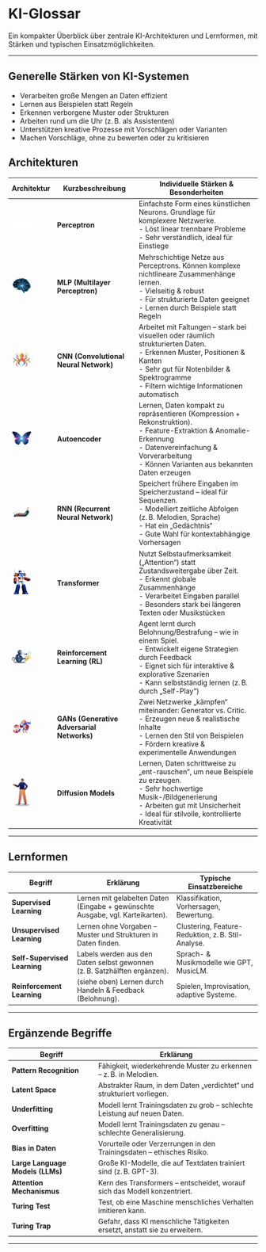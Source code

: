 # KI-Glossar

Ein kompakter Überblick über zentrale KI-Architekturen und Lernformen, mit Stärken und typischen Einsatzmöglichkeiten.

---

## Generelle Stärken von KI-Systemen
- Verarbeiten große Mengen an Daten effizient  
- Lernen aus Beispielen statt Regeln  
- Erkennen verborgene Muster oder Strukturen  
- Arbeiten rund um die Uhr (z. B. als Assistenten)  
- Unterstützen kreative Prozesse mit Vorschlägen oder Varianten  
- Machen Vorschläge, ohne zu bewerten oder zu kritisieren  

## Architekturen

| Architektur | Kurzbeschreibung | Individuelle Stärken & Besonderheiten |
|------------|------------------|---------------------------|
| <img src="img/perceptron.png" alt="Perceptron" width="40"/> | **Perceptron** | Einfachste Form eines künstlichen Neurons. Grundlage für komplexere Netzwerke.  <br>- Löst linear trennbare Probleme <br>- Sehr verständlich, ideal für Einstiege |
| <img src="img/neural_net.png" alt="MLP" width="40"/> | **MLP (Multilayer Perceptron)** | Mehrschichtige Netze aus Perceptrons. Können komplexe nichtlineare Zusammenhänge lernen. <br>- Vielseitig & robust <br>- Für strukturierte Daten geeignet <br>- Lernen durch Beispiele statt Regeln |
| <img src="img/cnn.png" alt="CNN" width="40"/> | **CNN (Convolutional Neural Network)** | Arbeitet mit Faltungen – stark bei visuellen oder räumlich strukturierten Daten. <br>- Erkennen Muster, Positionen & Kanten <br>- Sehr gut für Notenbilder & Spektrogramme <br>- Filtern wichtige Informationen automatisch |
| <img src="img/autoencoder.png" alt="Autoencoder" width="40"/> | **Autoencoder** | Lernen, Daten kompakt zu repräsentieren (Kompression + Rekonstruktion). <br>- Feature-Extraktion & Anomalie-Erkennung <br>- Datenvereinfachung & Vorverarbeitung <br>- Können Varianten aus bekannten Daten erzeugen |
| <img src="img/rnn.png" alt="RNN" width="40"/> | **RNN (Recurrent Neural Network)** | Speichert frühere Eingaben im Speicherzustand – ideal für Sequenzen. <br>- Modelliert zeitliche Abfolgen (z. B. Melodien, Sprache) <br>- Hat ein „Gedächtnis“ <br>- Gute Wahl für kontextabhängige Vorhersagen |
| <img src="img/transformer.png" alt="Transformer" width="40"/> | **Transformer** | Nutzt Selbstaufmerksamkeit („Attention“) statt Zustandsweitergabe über Zeit. <br>- Erkennt globale Zusammenhänge <br>- Verarbeitet Eingaben parallel <br>- Besonders stark bei längeren Texten oder Musikstücken |
| <img src="img/reinforcement_learning.png" alt="RL" width="40"/> | **Reinforcement Learning (RL)** | Agent lernt durch Belohnung/Bestrafung – wie in einem Spiel. <br>- Entwickelt eigene Strategien durch Feedback <br>- Eignet sich für interaktive & explorative Szenarien <br>- Kann selbstständig lernen (z. B. durch „Self-Play“) |
| <img src="img/gan.png" alt="GAN" width="40"/> | **GANs (Generative Adversarial Networks)** | Zwei Netzwerke „kämpfen“ miteinander: Generator vs. Critic. <br>- Erzeugen neue & realistische Inhalte <br>- Lernen den Stil von Beispielen <br>- Fördern kreative & experimentelle Anwendungen |
| <img src="img/diffusion.png" alt="Diffusion" width="40"/> | **Diffusion Models** | Lernen, Daten schrittweise zu „ent-rauschen“, um neue Beispiele zu erzeugen. <br>- Sehr hochwertige Musik-/Bildgenerierung <br>- Arbeiten gut mit Unsicherheit <br>- Ideal für stilvolle, kontrollierte Kreativität |

---

## Lernformen

| Begriff                        | Erklärung                                                                 | Typische Einsatzbereiche                                         |
|-------------------------------|---------------------------------------------------------------------------|------------------------------------------------------------------|
| **Supervised Learning**       | Lernen mit gelabelten Daten (Eingabe + gewünschte Ausgabe, vgl. Karteikarten).              | Klassifikation, Vorhersagen, Bewertung.                         |
| **Unsupervised Learning**     | Lernen ohne Vorgaben – Muster und Strukturen in Daten finden.            | Clustering, Feature-Reduktion, z. B. Stil-Analyse.              |
| **Self-Supervised Learning**  | Labels werden aus den Daten selbst gewonnen (z. B. Satzhälften ergänzen).| Sprach- & Musikmodelle wie GPT, MusicLM.                        |
| **Reinforcement Learning**    | (siehe oben) Lernen durch Handeln & Feedback (Belohnung).                 | Spielen, Improvisation, adaptive Systeme.                       |
---

## Ergänzende Begriffe

| Begriff                | Erklärung                                                                 |
|------------------------|---------------------------------------------------------------------------|
| **Pattern Recognition**| Fähigkeit, wiederkehrende Muster zu erkennen – z. B. in Melodien.         |
| **Latent Space**       | Abstrakter Raum, in dem Daten „verdichtet“ und strukturiert vorliegen.   |
| **Underfitting**         | Modell lernt Trainingsdaten zu grob – schlechte Leistung auf neuen Daten. |
| **Overfitting**        | Modell lernt Trainingsdaten zu genau – schlechte Generalisierung.         |
| **Bias in Daten**      | Vorurteile oder Verzerrungen in den Trainingsdaten – ethisches Risiko.   |
| **Large Language Models (LLMs)** | Große KI-Modelle, die auf Textdaten trainiert sind (z. B. GPT-3). | Sprachverarbeitung, Textgenerierung, Konversation.             |
| **Attention Mechanismus**| Kern des Transformers – entscheidet, worauf sich das Modell konzentriert.|
| **Turing Test**         | Test, ob eine Maschine menschliches Verhalten imitieren kann.            |
| **Turing Trap**        | Gefahr, dass KI menschliche Tätigkeiten ersetzt, anstatt sie zu erweitern. |

---
